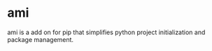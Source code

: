 # ami

ami is a add on for pip that simplifies python project initialization and package management.
